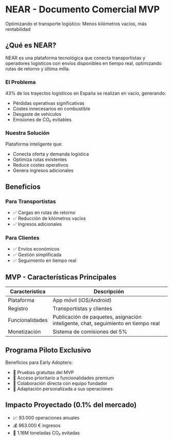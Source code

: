 # NEAR - Documento Comercial MVP

<aside>
Optimizando el transporte logístico: Menos kilómetros vacíos, más rentabilidad

</aside>

## ¿Qué es NEAR?

NEAR es una plataforma tecnológica que conecta transportistas y operadores logísticos con envíos disponibles en tiempo real, optimizando rutas de retorno y última milla.

### El Problema

<aside>
43% de los trayectos logísticos en España se realizan en vacío, generando:

</aside>

- Pérdidas operativas significativas
- Costes innecesarios en combustible
- Desgaste de vehículos
- Emisiones de CO₂ evitables

### Nuestra Solución

<aside>
Plataforma inteligente que:

</aside>

- Conecta oferta y demanda logística
- Optimiza rutas existentes
- Reduce costes operativos
- Genera ingresos adicionales

## Beneficios

### Para Transportistas

- ✅ Cargas en rutas de retorno
- ✅ Reducción de kilómetros vacíos
- ✅ Ingresos adicionales

### Para Clientes

- ✅ Envíos económicos
- ✅ Gestión simplificada
- ✅ Seguimiento en tiempo real

## MVP - Características Principales

| **Característica** | **Descripción** |
| --- | --- |
| Plataforma | App móvil (iOS/Android) |
| Registro | Transportistas y clientes |
| Funcionalidades | Publicación de paquetes, asignación inteligente, chat, seguimiento en tiempo real |
| Monetización | Sistema de comisiones del 5% |

## Programa Piloto Exclusivo

<aside>
Beneficios para Early Adopters:

</aside>

- 🎯 Pruebas gratuitas del MVP
- 🎯 Acceso prioritario a funcionalidades premium
- 🎯 Colaboración directa con equipo fundador
- 🎯 Adaptación personalizada a sus operaciones

## Impacto Proyectado (0.1% del mercado)

<aside>

- 📈 93.000 operaciones anuales
- 💰 963.000 € ingresos
- 🌱 1.16M toneladas CO₂ evitadas
</aside>